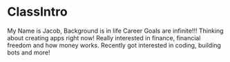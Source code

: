 # ClassIntro
My Name is Jacob, Background is in life
 Career Goals are infinite!!! Thinking about creating apps right now!
 Really interested in finance, financial freedom and how money works. Recently got interested in coding, building bots and more!